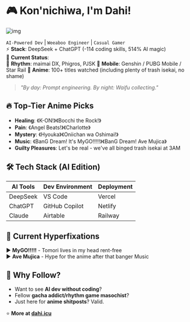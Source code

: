 # 🎮 Kon'nichiwa, I'm Dahi! 
![img](https://avatars.githubusercontent.com/u/81472122)

`AI-Powered Dev` | `Weeaboo Engineer` | `Casual Gamer`  
⚡ **Stack**: DeepSeek + ChatGPT (-114 coding skills, 514% AI magic)  
🌌 **Current Status**:  
🎵 **Rhythm**: maimai DX, Phigros, PJSK
📱 **Mobile**: Genshin / PUBG Mobile / Star Rail
🍿 **Anime**: 100+ titles watched (including plenty of trash isekai, no shame)  

> *"By day: Prompt engineering. By night: Waifu collecting."*  

## 🔥 Top-Tier Anime Picks
- **Healing**: 《K-ON!》《Bocchi the Rock!》  
- **Pain**: 《Angel Beats!》《Charlotte》  
- **Mystery**: 《Hyouka》《Oniichan wa Oshimai!》  
- **Music**: 《BanG Dream! It's MyGO!!!!!》《BanG Dream! Ave Mujica》  
- **Guilty Pleasures**: Let's be real - we've all binged trash isekai at 3AM  

## 🛠️ Tech Stack (AI Edition)
| **AI Tools**     | **Dev Environment** | **Deployment** |
|------------------|---------------------|----------------|
| DeepSeek         | VS Code             | Vercel         |
| ChatGPT          | GitHub Copilot      | Netlify        |
| Claude           | Airtable            | Railway        |

## 🎵 Current Hyperfixations
▶️ **MyGO!!!!!** - Tomori lives in my head rent-free  
▶️ **Ave Mujica** - Hype for the anime after that banger Music  

## 🌟 Why Follow?
- Want to see **AI dev without coding**?  
- Fellow **gacha addict/rhythm game masochist**?  
- Just here for **anime shitposts**? Valid.  

⭐ **More at [dahi.icu](https://dahi.icu)**